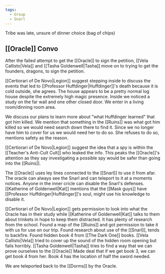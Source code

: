 ```yaml
---
tags:
  - Group
  - Snarl
---
```

Tribe was late, unsure of dinner choice (bag of chips)

## [[Oracle]] Convo
After the failed attempt to get the [[Oracle]] to sign the petition, [[Vela Callisto|Vela]] and [[Tasha Goldenwell|Tasha]] move on to trying to get the founders, dragons, to sign the petition.

[[Certiorari of De Novo|Legion]] suggest stepping inside to discuss the events that led to [[Professor Huffdinger|Huffdinger]]'s death because it is cold outside, she agrees.
The house appears to be a pretty normal log house despite the extremely high magic presence. 
Inside we noticed a study on the far wall and one other closed door. We enter in a living room/dinning room area. 

We discuss our plans to learn more about "what Huffdinger learned" that got him killed. We mention that something in the [[Ruins]] was what got him killed so we would need search down there to find it. Since we no longer have him to cover for us we would need her to do so. 
She refuses to do so, mentions safety as the reason. 

[[Certiorari of De Novo|Legion]] suggest the idea that a spy is within the [[Teacher's Anti-Cult Cult]] who leaked the info. This peaks the [[Oracle]]'s attention as they say investigating a possible spy would be safer than going into the [[Ruins]].

The [[Oracle]] uses ley lines connected to the [[Snarl]] to use it from afar. The oracle can always see the Snarl and can teleport to it at a moments notices. Anyone in the inner cricle can disable the Snarl's defenses. [[Katherine of Goldenwell|Kat]] mentions that the [[Mask guys]] have [[Professor Huffdinger|Huffdinger]]'s soul, might use his knowledge to disable it.

[[Certiorari of De Novo|Legion]] gets permission to look into what the Oracle has in their study while [[Katherine of Goldenwell|Kat]] talks to them about trinkets in hope to keep them distracted. It has plenty of research from the school. Found a map of the [[Ruins]] and got permission to take it with us for use on our trip. Found research about use of the [[Snarl]], tends to backfire. Found hidden book 4 from [[The Dark One]] books. [[Vela Callisto|Vela]] tried to cover up the sound of the hidden room opening but fails horribly. [[Tasha Goldenwell|Tasha]] tries to find a way that we can prove ourselves to the [[Oracle]] Made deal that if we get book 3, we can get book 4 from her. Book 4 has the location of half the sword needed.

We are teleported back to the [[Dorms]] by the Oracle. 